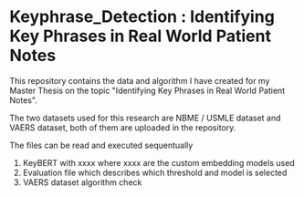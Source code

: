 # Keyphrase_Detection : Identifying Key Phrases in Real World Patient Notes
This repository contains the data and algorithm I have created for my Master Thesis on the topic "Identifying Key Phrases in Real World Patient Notes". 

The two datasets used for this research are NBME / USMLE dataset and VAERS dataset, both of them are uploaded in the repository. 

The files can be read and executed sequentually
1. KeyBERT with xxxx where xxxx are the custom embedding models used
2. Evaluation file which describes which threshold and model is selected
3. VAERS dataset algorithm check
